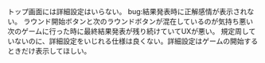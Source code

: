 トップ画面には詳細設定はいらない。
bug:結果発表時に正解感情が表示されない。
ラウンド開始ボタンと次のラウンドボタンが混在しているのが気持ち悪い
次のゲームに行った時に最終結果発表が残り続けていてUXが悪い。
規定周していないのに、詳細設定をいじれる仕様は良くない。詳細設定はゲームの開始するときだけ表示してほしい。